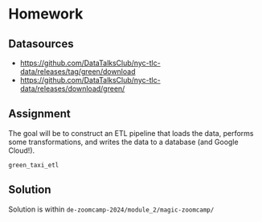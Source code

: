 # Homework

## Datasources

- https://github.com/DataTalksClub/nyc-tlc-data/releases/tag/green/download
- https://github.com/DataTalksClub/nyc-tlc-data/releases/download/green/

## Assignment

The goal will be to construct an ETL pipeline that loads the data, performs some transformations, and writes the data to a database (and Google Cloud!).

`green_taxi_etl`

## Solution

Solution is within `de-zoomcamp-2024/module_2/magic-zoomcamp/`